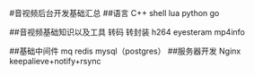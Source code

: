 #音视频后台开发基础汇总
##语言
C++
shell
lua
python
go

##音视频基础知识以及工具
转码
转封装
h264
eyesteram
mp4info

##基础中间件
mq
redis
mysql（postgres）
##服务器开发
Nginx
keepalieve+notify+rsync


